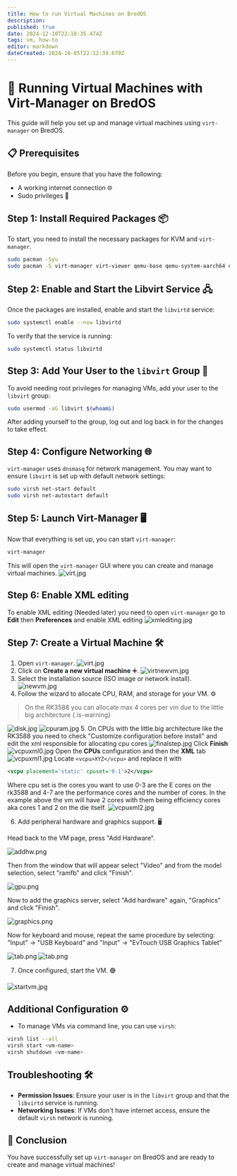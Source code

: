 ```yaml
---
title: How to run Virtual Machines on BredOS
description:
published: true
date: 2024-12-10T22:18:35.474Z
tags: vm, how-to
editor: markdown
dateCreated: 2024-10-05T22:12:39.679Z
---
```


# 🚀 Running Virtual Machines with Virt-Manager on BredOS

This guide will help you set up and manage virtual machines using `virt-manager` on BredOS.

## 📋 Prerequisites

Before you begin, ensure that you have the following:

- A working internet connection 🌐
- Sudo privileges 🔑

## Step 1: Install Required Packages 📦

To start, you need to install the necessary packages for KVM and `virt-manager`.

```bash
sudo pacman -Syu
sudo pacman -S virt-manager virt-viewer qemu-base qemu-system-aarch64 edk2-aarch64 dnsmasq 
```

## Step 2: Enable and Start the Libvirt Service 🖧

Once the packages are installed, enable and start the `libvirtd` service:

```bash
sudo systemctl enable --now libvirtd
```

To verify that the service is running:

```bash
sudo systemctl status libvirtd
```

## Step 3: Add Your User to the `libvirt` Group 👥

To avoid needing root privileges for managing VMs, add your user to the `libvirt` group:

```bash
sudo usermod -aG libvirt $(whoami)
```

After adding yourself to the group, log out and log back in for the changes to take effect.

## Step 4: Configure Networking 🌐

`virt-manager` uses `dnsmasq` for network management. You may want to ensure `libvirt` is set up with default network settings:

```bash
sudo virsh net-start default
sudo virsh net-autostart default
```

## Step 5: Launch Virt-Manager 🖥️

Now that everything is set up, you can start `virt-manager`:

```bash
virt-manager
```

This will open the `virt-manager` GUI where you can create and manage virtual machines.
![virt.jpg](/vms/virt.jpg)

## Step 6: Enable XML editing

To enable XML editing (Needed later) you need to open `virt-manager` go to **Edit** then **Preferences** and enable XML editing
![xmlediting.jpg](/vms/xmlediting.jpg)

## Step 7: Create a Virtual Machine 🛠️

1. Open `virt-manager`.
   ![virt.jpg](/vms/virt.jpg)
2. Click on **Create a new virtual machine** ➕.
   ![virtnewvm.jpg](/vms/virtnewvm.jpg)
3. Select the installation source (ISO image or network install).
   ![newvm.jpg](/vms/newvm.jpg)
4. Follow the wizard to allocate CPU, RAM, and storage for your VM. ⚙️

> On the RK3588 you can allocate max 4 cores per vm due to the little big architecture
> {.is-warning}

![disk.jpg](/vms/disk.jpg)
![cpuram.jpg](/vms/cpuram.jpg)
5. On CPUs with the little.big architecture like the RK3588 you need to check "Customize configuration before install" and edit the xml responsible for allocating cpu cores
![finalstep.jpg](/vms/finalstep.jpg)
Click **Finish**
![vcpuxml0.jpg](/vms/vcpuxml0.jpg)
Open the **CPUs** configuration and then the **XML** tab
![vcpuxml1.jpg](/vms/vcpuxml1.jpg)
Locate `<vcpu>XYZ</vcpu>` and replace it with

```xml
<vcpu placement='static' cpuset='0-1'>2</vcpu>
```

Where cpu set is the cores you want to use 0-3 are the E cores on the rk3588 and 4-7 are the performance cores and the number of cores. In the example above the vm will have 2 cores with them being efficiency cores aka cores 1 and 2 on the die itself.
![vcpuxml2.jpg](/vms/vcpuxml2.jpg)

6. Add peripheral hardware and graphics support. 🖥️

Head back to the VM page, press "Add Hardware".

![addhw.png](/vms/addhw.png)

Then from the window that will appear select "Video" and from the model selection, select "ramfb" and click "Finish".

![gpu.png](/vms/gpu.png)

Now to add the graphics server, select "Add hardware" again, "Graphics" and click "Finish".

![graphics.png](/vms/graphics.png)

Now for keyboard and mouse, repeat the same procedure by selecting:
"Input" -> "USB Keyboard"
and
"Input" -> "EvTouch USB Graphics Tablet"

![tab.png](/vms/kb.png)
![tab.png](/vms/tab.png)

7. Once configured, start the VM. 🟢

![startvm.jpg](/vms/startvm.jpg)

## Additional Configuration ⚙️

- To manage VMs via command line, you can use `virsh`:

```bash
virsh list --all
virsh start <vm-name>
virsh shutdown <vm-name>
```

## Troubleshooting 🛠️

- **Permission Issues**: Ensure your user is in the `libvirt` group and that the `libvirtd` service is running.
- **Networking Issues**: If VMs don't have internet access, ensure the default `virsh` network is running.

## 🎉 Conclusion

You have successfully set up `virt-manager` on BredOS and are ready to create and manage virtual machines!
